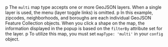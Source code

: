 p The <code>multi</code> map type accepts one or more GeoJSON layers. When a single layer is used, the menu (layer toggle links) is omitted.
p In this example, zipcodes, neighborhoods, and boroughs are each individual GeoJSON Feature Collection objects. When you click a shape on the map, the information displayed in the popup is based on the <code>filterBy</code> attribute set for the layer.
p To utilize this map, you must set <code>mapType: 'multi'</code> in your <code>config</code> object.